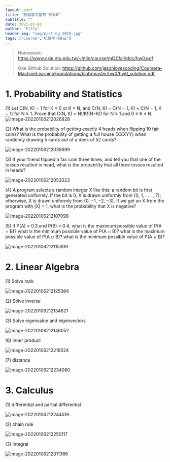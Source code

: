 ```yaml
---
layout: post
title: "机器学习基石-作业0"
subtitle: ""
date: 2022-01-06
author: "Fiffy"
header-img: "img/post-bg-2015.jpg"
tags: ["Course","机器学习基石"]
---
```


> Homework: https://www.csie.ntu.edu.tw/~htlin/course/ml20fall/doc/hw0.pdf
>
> One Github Solution: https://github.com/jasonlovescoding/Coursera-MachineLearningFoundations/blob/master/hw0/hw0_solution.pdf

# 1. Probability and Statistics

(1) Let C(N, K) = 1 for K = 0 or K = N, and C(N, K) = C(N − 1, K) + C(N − 1, K − 1) for N ≥ 1. Prove that C(N, K) = N!/K!(N−K)! for N ≥ 1 and 0 ≤ K ≤ N.
![image-20220106212026828](/img/in-post/post-2022-01-06/image-20220106212026828.png)

(2) What is the probability of getting exactly 4 heads when flipping 10 fair coins? What is the probability of getting a full house (XXXYY) when randomly drawing 5 cards out of a deck of 52 cards?

![image-20220106212038699](/img/in-post/post-2022-01-06/image-20220106212038699.png)

(3) If your friend flipped a fair coin three times, and tell you that one of the tosses resulted in head, what is the probability that all three tosses resulted in heads?

![image-20220106212053023](/img/in-post/post-2022-01-06/image-20220106212053023.png)

(4) A program selects a random integer X like this: a random bit is first generated uniformly. If the bit is 0, X is drawn uniformly from {0, 1, . . . , 7}; otherwise, X is drawn uniformly from {0, −1, −2, −3}. If we get an X from the program with |X| = 1, what is the probability that X is negative?

![image-20220106212107098](/img/in-post/post-2022-01-06/image-20220106212107098.png)

(5) If P(A) = 0.3 and P(B) = 0.4, what is the maximum possible value of P(A ∩ B)? what is the minimum possible value of P(A ∩ B)? what is the maximum possible value of P(A ∪ B)? what is the minimum possible value of P(A ∪ B)?

![image-20220106212115309](/img/in-post/post-2022-01-06/image-20220106212115309.png)

# 2. Linear Algebra

(1) Solve rank

![image-20220106212125384](/img/in-post/post-2022-01-06/image-20220106212125384.png)

(2) Solve inverse

![image-20220106212134821](/img/in-post/post-2022-01-06/image-20220106212134821.png)

(3) Solve eigenvalue and eigenvectors

![image-20220106212146052](/img/in-post/post-2022-01-06/image-20220106212146052.png)

(6) inner product

![image-20220106212218524](/img/in-post/post-2022-01-06/image-20220106212218524.png)

(7) distance

![image-20220106212234080](/img/in-post/post-2022-01-06/image-20220106212234080.png)

# 3. Calculus

(1) differential and partial differential

![image-20220106212244519](/img/in-post/post-2022-01-06/image-20220106212244519.png)

(2) chain rule

![image-20220106212250117](/img/in-post/post-2022-01-06/image-20220106212250117.png)

(3) integral

![image-20220106212311366](/img/in-post/post-2022-01-06/image-20220106212311366.png)

